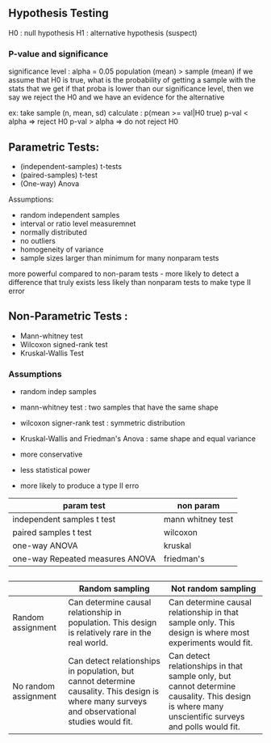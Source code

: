 

## Hypothesis Testing
H0 : null hypothesis
H1 : alternative hypothesis (suspect)

### P-value and significance 
significance level : alpha = 0.05
population (mean) > sample (mean)
if we assume that H0 is true, what is the probability of getting a sample with the stats that we get
if that proba is lower than our significance level, then we say we reject the H0 and we have an evidence for the alternative

ex: take sample (n, mean, sd)
calculate : p(mean >= val|H0 true)
p-val < alpha => reject H0
p-val > alpha => do not reject H0


## Parametric Tests:

* (independent-samples) t-tests
* (paired-samples) t-test
* (One-way) Anova

Assumptions:
- random independent samples
- interval or ratio level measuremnet 
- normally distributed
- no outliers
- homogeneity of variance
- sample sizes larger than minimum for many nonparam tests

more powerful compared to non-param tests - more likely to detect a difference that truly exists
less likely than nonparam tests to make type II error


## Non-Parametric Tests : 

* Mann-whitney test
* Wilcoxon signed-rank test
* Kruskal-Wallis Test

### Assumptions
- random indep samples
- mann-whitney test : two samples that have the same shape
- wilcoxon signer-rank test : symmetric distribution
- Kruskal-Wallis and Friedman's Anova : same shape and equal variance 

- more conservative
- less statistical power 
- more likely to produce a type II erro

|param test| non param|
|---|---|
|independent samples t test|mann whitney test|
|paired samples t test|wilcoxon |
|one-way ANOVA|kruskal|
|one-way Repeated measures ANOVA|friedman's|



##

|	|Random sampling|	Not random sampling|
|---|---|---|
|Random assignment|	Can determine causal relationship in population. This design is relatively rare in the real world.	|Can determine causal relationship in that sample only. This design is where most experiments would fit.|
|No random assignment	|Can detect relationships in population, but cannot determine causality. This design is where many surveys and observational studies would fit.	|Can detect relationships in that sample only, but cannot determine causality. This design is where many unscientific surveys and polls would fit.
